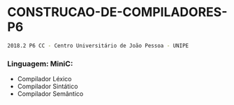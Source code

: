 # CONSTRUCAO-DE-COMPILADORES-P6

```sh
2018.2 P6 CC - Centro Universitário de João Pessoa - UNIPE
```

### Linguagem: MiniC:
* Compilador Léxico
* Compilador Sintático
* Compilador Semântico



